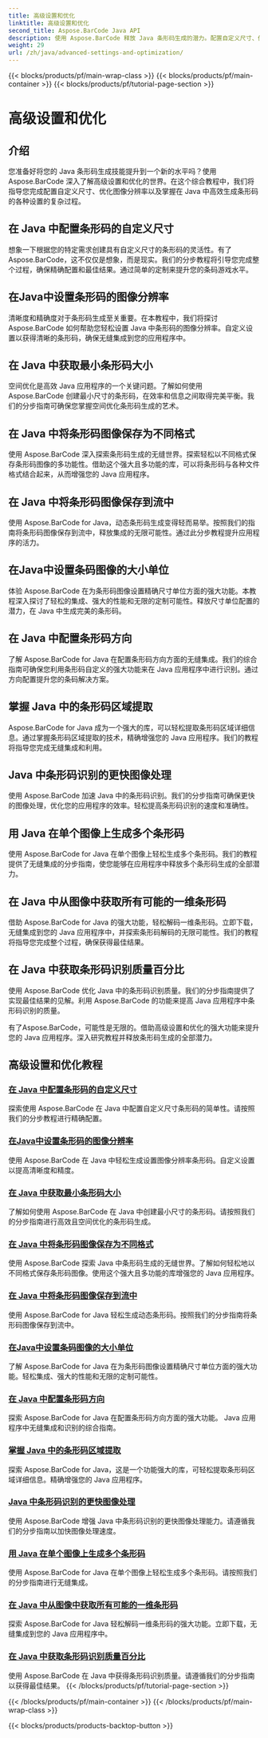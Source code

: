 ```yaml
---
title: 高级设置和优化
linktitle: 高级设置和优化
second_title: Aspose.BarCode Java API
description: 使用 Aspose.BarCode 释放 Java 条形码生成的潜力。配置自定义尺寸、优化图像分辨率并掌握条形码设置以实现无缝集成。
weight: 29
url: /zh/java/advanced-settings-and-optimization/
---
```


{{< blocks/products/pf/main-wrap-class >}}
{{< blocks/products/pf/main-container >}}
{{< blocks/products/pf/tutorial-page-section >}}

# 高级设置和优化


## 介绍

您准备好将您的 Java 条形码生成技能提升到一个新的水平吗？使用 Aspose.BarCode 深入了解高级设置和优化的世界。在这个综合教程中，我们将指导您完成配置自定义尺寸、优化图像分辨率以及掌握在 Java 中高效生成条形码的各种设置的复杂过程。

## 在 Java 中配置条形码的自定义尺寸

想象一下根据您的特定需求创建具有自定义尺寸的条形码的灵活性。有了 Aspose.BarCode，这不仅仅是想象，而是现实。我们的分步教程将引导您完成整个过程，确保精确配置和最佳结果。通过简单的定制来提升您的条码游戏水平。

## 在Java中设置条形码的图像分辨率

清晰度和精确度对于条形码生成至关重要。在本教程中，我们将探讨 Aspose.BarCode 如何帮助您轻松设置 Java 中条形码的图像分辨率。自定义设置以获得清晰的条形码，确保无缝集成到您的应用程序中。

## 在 Java 中获取最小条形码大小

空间优化是高效 Java 应用程序的一个关键问题。了解如何使用 Aspose.BarCode 创建最小尺寸的条形码，在效率和信息之间取得完美平衡。我们的分步指南可确保您掌握空间优化条形码生成的艺术。

## 在 Java 中将条形码图像保存为不同格式

使用 Aspose.BarCode 深入探索条形码生成的无缝世界。探索轻松以不同格式保存条形码图像的多功能性。借助这个强大且多功能的库，可以将条形码与各种文件格式结合起来，从而增强您的 Java 应用程序。

## 在 Java 中将条形码图像保存到流中

使用 Aspose.BarCode for Java，动态条形码生成变得轻而易举。按照我们的指南将条形码图像保存到流中，释放集成的无限可能性。通过此分步教程提升应用程序的活力。

## 在Java中设置条码图像的大小单位

体验 Aspose.BarCode 在为条形码图像设置精确尺寸单位方面的强大功能。本教程深入探讨了轻松的集成、强大的性能和无限的定制可能性。释放尺寸单位配置的潜力，在 Java 中生成完美的条形码。

## 在 Java 中配置条形码方向

了解 Aspose.BarCode for Java 在配置条形码方向方面的无缝集成。我们的综合指南可确保您利用条形码自定义的强大功能来在 Java 应用程序中进行识别。通过方向配置提升您的条码解决方案。

## 掌握 Java 中的条形码区域提取

Aspose.BarCode for Java 成为一个强大的库，可以轻松提取条形码区域详细信息。通过掌握条形码区域提取的技术，精确增强您的 Java 应用程序。我们的教程将指导您完成无缝集成和利用。

## Java 中条形码识别的更快图像处理

使用 Aspose.BarCode 加速 Java 中的条形码识别。我们的分步指南可确保更快的图像处理，优化您的应用程序的效率。轻松提高条形码识别的速度和准确性。

## 用 Java 在单个图像上生成多个条形码

使用 Aspose.BarCode for Java 在单个图像上轻松生成多个条形码。我们的教程提供了无缝集成的分步指南，使您能够在应用程序中释放多个条形码生成的全部潜力。

## 在 Java 中从图像中获取所有可能的一维条形码

借助 Aspose.BarCode for Java 的强大功能，轻松解码一维条形码。立即下载，无缝集成到您的 Java 应用程序中，并探索条形码解码的无限可能性。我们的教程将指导您完成整个过程，确保获得最佳结果。

## 在 Java 中获取条形码识别质量百分比

使用 Aspose.BarCode 优化 Java 中的条形码识别质量。我们的分步指南提供了实现最佳结果的见解。利用 Aspose.BarCode 的功能来提高 Java 应用程序中条形码识别的质量。

有了Aspose.BarCode，可能性是无限的。借助高级设置和优化的强大功能来提升您的 Java 应用程序。深入研究教程并释放条形码生成的全部潜力。
## 高级设置和优化教程
### [在 Java 中配置条形码的自定义尺寸](./configuring-custom-size-barcode/)
探索使用 Aspose.BarCode 在 Java 中配置自定义尺寸条形码的简单性。请按照我们的分步教程进行精确配置。
### [在Java中设置条形码的图像分辨率](./setting-image-resolution-barcode/)
使用 Aspose.BarCode 在 Java 中轻松生成设置图像分辨率条形码。自定义设置以提高清晰度和精度。
### [在 Java 中获取最小条形码大小](./getting-minimum-barcode-size/)
了解如何使用 Aspose.BarCode 在 Java 中创建最小尺寸的条形码。请按照我们的分步指南进行高效且空间优化的条形码生成。
### [在 Java 中将条形码图像保存为不同格式](./saving-barcode-images-different-formats/)
使用 Aspose.BarCode 探索 Java 中条形码生成的无缝世界。了解如何轻松地以不同格式保存条形码图像。使用这个强大且多功能的库增强您的 Java 应用程序。
### [在 Java 中将条形码图像保存到流中](./saving-barcode-image-streams/)
使用 Aspose.BarCode for Java 轻松生成动态条形码。按照我们的分步指南将条形码图像保存到流中。
### [在Java中设置条码图像的大小单位](./setting-size-unit-barcode-image/)
了解 Aspose.BarCode for Java 在为条形码图像设置精确尺寸单位方面的强大功能。轻松集成、强大的性能和无限的定制可能性。
### [在 Java 中配置条形码方向](./configuring-barcode-orientation/)
探索 Aspose.BarCode for Java 在配置条形码方向方面的强大功能。 Java 应用程序中无缝集成和识别的综合指南。
### [掌握 Java 中的条形码区域提取](./extracting-barcode-region-information/)
探索 Aspose.BarCode for Java，这是一个功能强大的库，可轻松提取条形码区域详细信息。精确增强您的 Java 应用程序。
### [Java 中条形码识别的更快图像处理](./faster-image-processing-barcode-recognition/)
使用 Aspose.BarCode 增强 Java 中条形码识别的更快图像处理能力。请遵循我们的分步指南以加快图像处理速度。
### [用 Java 在单个图像上生成多个条形码](./generating-multiple-barcodes-single-image/)
使用 Aspose.BarCode for Java 在单个图像上轻松生成多个条形码。请按照我们的分步指南进行无缝集成。
### [在 Java 中从图像中获取所有可能的一维条形码](./getting-all-possible-1d-barcodes-image/)
探索 Aspose.BarCode for Java 轻松解码一维条形码的强大功能。立即下载，无缝集成到您的 Java 应用程序中。
### [在 Java 中获取条形码识别质量百分比](./getting-barcode-recognition-quality-percent/)
使用 Aspose.BarCode 在 Java 中获得条形码识别质量。请遵循我们的分步指南以获得最佳结果。
{{< /blocks/products/pf/tutorial-page-section >}}

{{< /blocks/products/pf/main-container >}}
{{< /blocks/products/pf/main-wrap-class >}}

{{< blocks/products/products-backtop-button >}}
